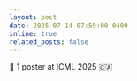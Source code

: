 ```yaml
---
layout: post
date: 2025-07-14 07:59:00-0400
inline: true
related_posts: false
---
```


 :tada: 1 poster at ICML 2025 :canada: